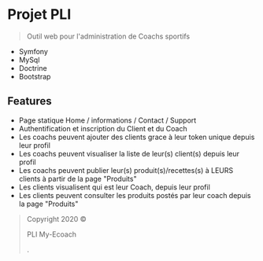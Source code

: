 # Projet PLI

> Outil web pour l'administration de Coachs sportifs

- Symfony
- MySql
- Doctrine
- Bootstrap

## Features

- Page statique Home / informations / Contact / Support
- Authentification et inscription du Client et du Coach
- Les coachs peuvent ajouter des clients grace à leur token unique depuis leur profil
- Les coachs peuvent visualiser la liste de leur(s) client(s) depuis leur profil
- Les coachs peuvent publier leur(s) produit(s)/recettes(s) à LEURS clients à partir de la page "Produits"
- Les clients visualisent qui est leur Coach, depuis leur profil
- Les clients peuvent consulter les produits postés par leur coach depuis la page "Produits"


> Copyright 2020 © <p>PLI My-Ecoach</p>.
